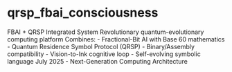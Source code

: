 # qrsp_fbai_consciousness
FBAI + QRSP Integrated System  Revolutionary quantum-evolutionary computing platform   Combines:  - Fractional-Bit AI with Base 60 mathematics  - Quantum Residence Symbol Protocol (QRSP)  - Binary/Assembly compatibility  - Vision-to-Ink cognitive loop  - Self-evolving symbolic language   July 2025 - Next-Generation Computing Architecture
